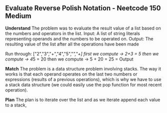 ## Evaluate Reverse Polish Notation - Neetcode 150 Medium
**Understand**
The problem was to evaluate the result value of a list based on the numbers and operators in the list.
Input: A list of string literals representing operands and the numbers to be operated on.
Output: The resulting value of the list after all the operations have been made

Run through:
["2","3","+","4","5","*","+]
first we compute -> 2+3 = 5
then we compute -> 4*5 = 20
then we compute -> 5 + 20 = 25 = Output

**Match**
The problem is a data structure problem involving stacks. The way it works is that each operand operates on the last two numbers or expressions (results of a previous operations), which is why we have to use a stack data structure (we could easily use the pop function for most recent operation).

**Plan**
The plan is to iterate over the list and as we iterate append each value to a stack, 


